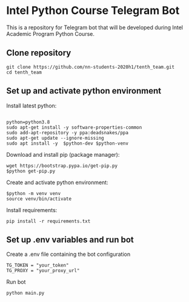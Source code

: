 # Intel Python Course Telegram Bot
This is a repository for Telegram bot that will be developed during Intel Academic Program Python Course.

## Clone repository
```
git clone https://github.com/nn-students-2020h1/tenth_team.git
cd tenth_team
```

## Set up and activate python environment

Install latest python:
```

python=python3.8
sudo apt-get install -y software-properties-common
sudo add-apt-repository -y ppa:deadsnakes/ppa
sudo apt-get update --ignore-missing
sudo apt install -y  $python-dev $python-venv
```

Download and install pip (package manager):
```
wget https://bootstrap.pypa.io/get-pip.py
$python get-pip.py
``` 

Create and activate python environment:
```
$python -m venv venv
source venv/bin/activate
```

Install requirements:
```
pip install -r requirements.txt
```

## Set up .env variables and run bot

Сreate a .env file containing the bot configuration
```..env
TG_TOKEN = "your_token"
TG_PROXY = "your_proxy_url"
```

Run bot
```
python main.py
```